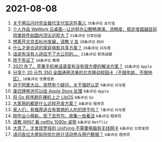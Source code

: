 # 2021-08-08

1. [关于用云闪付完全替代支付宝这件事儿](https://www.v2ex.com/t/794382) `35条评论` `支付宝`
1. [个人作品 WeWork 云桌面--让远程办公酣畅淋漓，流畅度、稳定度超越目前同类软件如国内顶尖远程大 T](https://www.v2ex.com/t/794365) `31条评论` `分享创造`
1. [想离开北京去杭州发展，请教 V 友](https://www.v2ex.com/t/794384) `28条评论` `杭州`
1. [什么才是合适的家庭电影共享方案？](https://www.v2ex.com/t/794360) `26条评论` `问与答`
1. [话说有没有人适应不了大公司的。。](https://www.v2ex.com/t/794392) `23条评论` `职场话题`
1. [终于有证了](https://www.v2ex.com/t/794393) `16条评论` `教育`
1. [2021 年了。苹果手机电话录音有没有很方便的解决方案？](https://www.v2ex.com/t/794353) `16条评论` `Apple`
1. [分享个 20 元包 35G 全国通用流量的北京移动校园卡（不限年龄，不限地区）](https://www.v2ex.com/t/794394) `10条评论` `优惠信息`
1. [迫于阿里大瓜，突然有个疑问，关于强奸认定](https://www.v2ex.com/t/794402) `9条评论` `问与答`
1. [废旧锂电池可以给 Apple Store 处理](https://www.v2ex.com/t/794379) `8条评论` `Apple`
1. [将 Go 程序跑在裸机上之 LibOS](https://www.v2ex.com/t/794371) `8条评论` `Go`
1. [大家用的都是什么远程开发方案？](https://www.v2ex.com/t/794354) `8条评论` `程序员`
1. [家人们，有推荐适合有胃病的人吃的饼干吗？](https://www.v2ex.com/t/794400) `7条评论` `问与答`
1. [刚毕业小萌新，拒了去外包，收集一些看法](https://www.v2ex.com/t/794413) `6条评论` `程序员`
1. [请教 WIN7 看 netflix 1080p 姿势](https://www.v2ex.com/t/794396) `6条评论` `Netflix`
1. [大意了，才发现罗技的 Unifying 不需要电脑有无线网卡](https://www.v2ex.com/t/794391) `6条评论` `分享发现`
1. [请问各位大佬如何优化统计活动参与用户数据？](https://www.v2ex.com/t/794376) `6条评论` `程序员`
